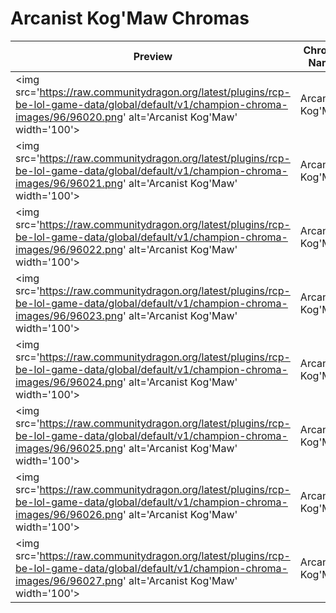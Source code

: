 # Arcanist Kog'Maw Chromas

| Preview | Chroma Name | Chroma ID |
|---|---|---|
| <img src='https://raw.communitydragon.org/latest/plugins/rcp-be-lol-game-data/global/default/v1/champion-chroma-images/96/96020.png' alt='Arcanist Kog'Maw' width='100'> | Arcanist Kog'Maw | 96020 |
| <img src='https://raw.communitydragon.org/latest/plugins/rcp-be-lol-game-data/global/default/v1/champion-chroma-images/96/96021.png' alt='Arcanist Kog'Maw' width='100'> | Arcanist Kog'Maw | 96021 |
| <img src='https://raw.communitydragon.org/latest/plugins/rcp-be-lol-game-data/global/default/v1/champion-chroma-images/96/96022.png' alt='Arcanist Kog'Maw' width='100'> | Arcanist Kog'Maw | 96022 |
| <img src='https://raw.communitydragon.org/latest/plugins/rcp-be-lol-game-data/global/default/v1/champion-chroma-images/96/96023.png' alt='Arcanist Kog'Maw' width='100'> | Arcanist Kog'Maw | 96023 |
| <img src='https://raw.communitydragon.org/latest/plugins/rcp-be-lol-game-data/global/default/v1/champion-chroma-images/96/96024.png' alt='Arcanist Kog'Maw' width='100'> | Arcanist Kog'Maw | 96024 |
| <img src='https://raw.communitydragon.org/latest/plugins/rcp-be-lol-game-data/global/default/v1/champion-chroma-images/96/96025.png' alt='Arcanist Kog'Maw' width='100'> | Arcanist Kog'Maw | 96025 |
| <img src='https://raw.communitydragon.org/latest/plugins/rcp-be-lol-game-data/global/default/v1/champion-chroma-images/96/96026.png' alt='Arcanist Kog'Maw' width='100'> | Arcanist Kog'Maw | 96026 |
| <img src='https://raw.communitydragon.org/latest/plugins/rcp-be-lol-game-data/global/default/v1/champion-chroma-images/96/96027.png' alt='Arcanist Kog'Maw' width='100'> | Arcanist Kog'Maw | 96027 |
